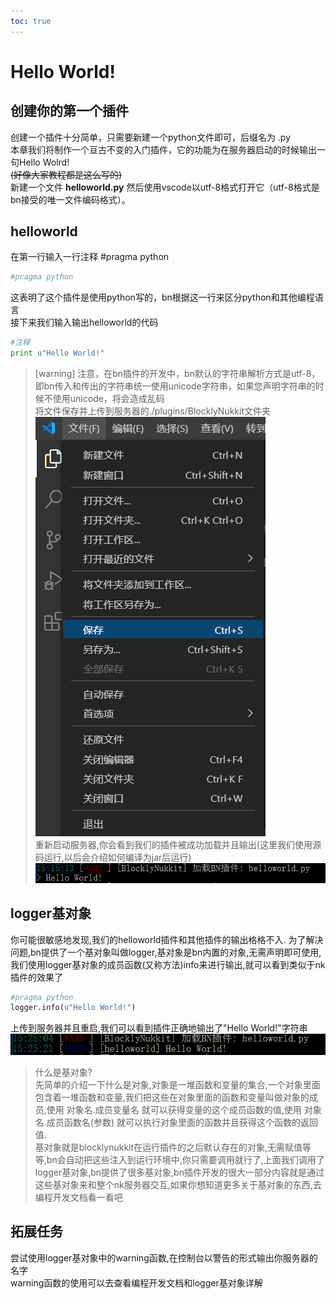 ```yaml
---  
toc: true  
---  
```

# Hello World!  
## 创建你的第一个插件  
创建一个插件十分简单，只需要新建一个python文件即可，后缀名为 .py  
本章我们将制作一个亘古不变的入门插件，它的功能为在服务器启动的时候输出一句Hello Wolrd!  
~~(好像大家教程都是这么写的)~~  
新建一个文件 **helloworld.py** 然后使用vscode以utf-8格式打开它（utf-8格式是bn接受的唯一文件编码格式）。  
## helloworld  
在第一行输入一行注释 #pragma python  
```python  
#pragma python  
```  
这表明了这个插件是使用python写的，bn根据这一行来区分python和其他编程语言  
接下来我们输入输出helloworld的代码  
```python  
#注释  
print u"Hello World!"  
```  
>[warning] 注意，在bn插件的开发中，bn默认的字符串解析方式是utf-8，即bn传入和传出的字符串统一使用unicode字符串，如果您声明字符串的时候不使用unicode，将会造成乱码  
将文件保存并上传到服务器的./plugins/BlocklyNukkit文件夹  
![](/images/screenshot_1597994069865.png)  
重新启动服务器,你会看到我们的插件被成功加载并且输出(这里我们使用源码运行,以后会介绍如何编译为jar后运行)  
![](../../../images/screenshot_1597994185472.png)  
## logger基对象  
你可能很敏感地发现,我们的helloworld插件和其他插件的输出格格不入. 为了解决问题,bn提供了一个基对象叫做logger,基对象是bn内置的对象,无需声明即可使用,我们使用logger基对象的成员函数(又称方法)info来进行输出,就可以看到类似于nk插件的效果了  
```python  
#pragma python  
logger.info(u"Hello World!")  
```  
上传到服务器并且重启,我们可以看到插件正确地输出了"Hello World!"字符串  
![](../../../images/screenshot_1597996339154.png)  
> 什么是基对象?  
> 先简单的介绍一下什么是对象,对象是一堆函数和变量的集合,一个对象里面包含着一堆函数和变量,我们把这些在对象里面的函数和变量叫做对象的成员,使用 对象名.成员变量名 就可以获得变量的这个成员函数的值,使用 对象名.成员函数名(参数) 就可以执行对象里面的函数并且获得这个函数的返回值.  
> 基对象就是blocklynukkit在运行插件的之后默认存在的对象,无需赋值等等,bn会自动把这些注入到运行环境中,你只需要调用就行了,上面我们调用了logger基对象,bn提供了很多基对象,bn插件开发的很大一部分内容就是通过这些基对象来和整个nk服务器交互,如果你想知道更多关于基对象的东西,去编程开发文档看一看吧  
## 拓展任务  
尝试使用logger基对象中的warning函数,在控制台以警告的形式输出你服务器的名字  
warning函数的使用可以去查看编程开发文档和logger基对象详解